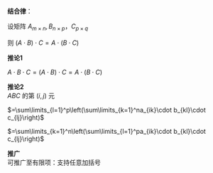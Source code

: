 **结合律**：  
  
设矩阵 $A_{m\times n}, B_{n\times p}，C_{p\times q}$  
  
则 $(A\cdot B)\cdot C=A\cdot(B\cdot C)$  
  
**推论1**  
  
$A\cdot B\cdot C=(A\cdot B)\cdot C=A\cdot(B\cdot C)$  
  
**推论2**  
$ABC$ 的第 $(i,j)$ 元  
  
$=\sum\limits_{l=1}^p\left(\sum\limits_{k=1}^na_{ik}\cdot b_{kl}\cdot c_{lj}\right)$  
  
$=\sum\limits_{k=1}^n\left(\sum\limits_{l=1}^pa_{ik}\cdot b_{kl}\cdot c_{lj}\right)$  
  
**推广**  
可推广至有限项：支持任意加括号  
  

